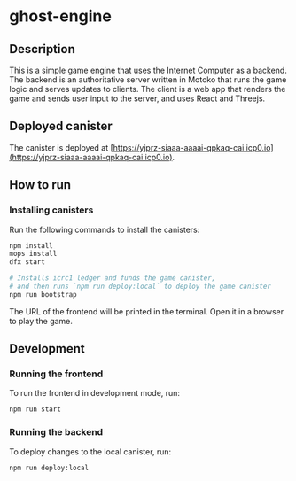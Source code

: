 # ghost-engine

## Description

This is a simple game engine that uses the Internet Computer as a backend. The backend is an authoritative server written in Motoko that runs the game logic and serves updates to clients. The client is a web app that renders the game and sends user input to the server, and uses React and Threejs.

## Deployed canister

The canister is deployed at [https://yjprz-siaaa-aaaai-qpkaq-cai.icp0.io](https://yjprz-siaaa-aaaai-qpkaq-cai.icp0.io).

## How to run

### Installing canisters

Run the following commands to install the canisters:

```sh
npm install
mops install
dfx start

# Installs icrc1 ledger and funds the game canister,
# and then runs `npm run deploy:local` to deploy the game canister
npm run bootstrap
```

The URL of the frontend will be printed in the terminal. Open it in a browser to play the game.

## Development

### Running the frontend

To run the frontend in development mode, run:

```sh
npm run start
```

### Running the backend

To deploy changes to the local canister, run:

```sh
npm run deploy:local
```
